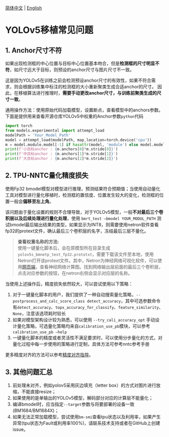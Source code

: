 [简体中文](./YOLOv5_Common_Problems.md) | [English](./YOLOv5_Common_Problems_EN.md)

# YOLOv5移植常见问题
## 1. Anchor尺寸不符
如果出现检测框的中心位置与目标中心位置基本吻合，但是**检测框的尺寸明显不符**，如尺寸远大于目标，则预设的anchor尺寸与图片尺寸不一致。

这是因为YOLOv5在训练之前会检测预设anchor尺寸的有效性，如果不符合需求，则会根据训练集中标注的检测框的大小重新聚类生成合适anchor的尺寸。 因此，在移植算法进行推理时，**需要手动更改anchor尺寸，与训练前聚类生成的尺寸一致**。

通用操作方法：使用原始代码加载模型，设置断点，查看模型中的anchors参数。下面是提供用来查看开源仓库YOLOv5中权重的Anchor参数`python`代码

```python
import torch
from models.experimental import attempt_load
modelPath = 'Your_Model_Path'
model = attempt_load(modelPath, map_location=torch.device('cpu'))
m = model.module.model[-1] if hasattr(model, 'module') else model.model[-1]
print(f'小目标anchor : {m.anchors[0]*m.stride[0]}')
print(f'中目标anchor : {m.anchors[1]*m.stride[1]}')
print(f'大目标anchor : {m.anchors[2]*m.stride[2]}')
```

## 2. TPU-NNTC量化精度损失
使用Fp32 bmodel模型对模型进行推理，预测结果符合预期值；当使用自动量化工具对模型进行量化移植时，检测框的置信度、位置发生较大的变化，检测框的位置一般会**偏移至左上角**。

该问题由于量化设置的规则不合理导致，对于YOLOv5模型，一般**不对最后三个卷积层以及后续处理进行量化处理**，使用 `bmrt_test –bmodel YOUR_MODUL_PATH` 测试bmodel最后输出结果的类型，如果显示为INT8，则需要使用netron软件查看fp32的protext文件，确认最后三个卷积层的名字，冻结最后三层不量化。

> **查看权重名称的方法:**  
使用一键量化脚本后，会在原模型所在目录生成`yolov5s_bmnetp_test_fp32.prototxt`，需要下载该文件至本地，使用Netron打开该protext文件。其中，Netron为神经网络可视化软件，可以使用[网页端](https://netron.app/)，查看神经网络计算图。找到网络输出层前面的最后三个卷积层，点击对应参数的按钮，在netron右侧会显示对应层的名称。

当使用上述操作后，精度损失依然较大，可以尝试使用以下策略：

1. 对于一键量化脚本的用户，我们提供了一种自动搜索量化策略，`--postprocess_and_calc_score_class detect_accuracy`，其中可选参数命令有`detect_accuracy`、`topx_accuracy_for_classify`、`feature_similarity`、`None`，注意该选项耗时较长
2. 如果对模型架构设计较为熟悉，可以使用 `--try_cali_accuracy_opt` 手动设计量化策略，可选量化策略均来自`calibration_use_pb`模块，可以参考`calibration_use_pb –help`
3. 一键量化脚本的精度或者灵活性不满足要求时，可以使用分步量化的方式，对量化过程中每一步使用的策略进行定制，具体方法可参考nntc参考手册

更多精度对齐的方法可以参考[精度对齐指导](../../../docs/FP32BModel_Precise_Alignment.md)。

## 3. 其他问题汇总
1. 前处理未对齐，例如yolov5采用灰边填充（letter box）的方式对图片进行放缩，不能直接resize；
2. 如果使用的是单输出的YOLOv5模型，解码部分对应的计算层不能量化；
3. 编译bmodel时，应当指定`--target`参数与将要部署的设备一致(BM1684/BM1684X)；
4. 如果无法正常加载模型，尝试使用`bm-smi`查看tpu状态以及利用率，如果产生异常(tpu状态为Fault或利用率100%)，请联系技术支持或者在GitHub上创建issue。